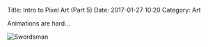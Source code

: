 Title: Intro to Pixel Art (Part 5)
Date: 2017-01-27 10:20
Category: Art

Animations are hard...

![Swordsman]({filename}/images/swordsman_animation.gif)